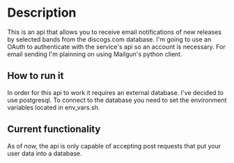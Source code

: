 # Description
This is an api that allows you to receive email notifications of new releases by selected bands from the discogs.com database. I'm going to use an OAuth to authenticate with the service's api so an account is necessary. For email sending I'm plainning on using Mailgun's python client.
## How to run it
In order for this api to work it requires an external database. I've decided to use postgresql. To connect to the database you need to set the environment variables located in env_vars.sh.
## Current functionality
As of now, the api is only capable of accepting post requests that put your user data into a database.
